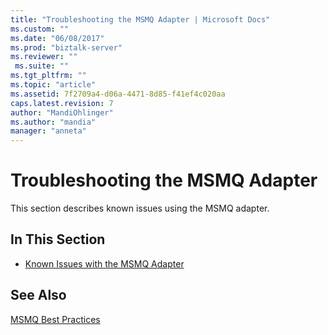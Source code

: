 ```yaml
---
title: "Troubleshooting the MSMQ Adapter | Microsoft Docs"
ms.custom: ""
ms.date: "06/08/2017"
ms.prod: "biztalk-server"
ms.reviewer: ""
 ms.suite: ""
ms.tgt_pltfrm: ""
ms.topic: "article"
ms.assetid: 7f2709a4-d06a-4471-8d85-f41ef4c020aa
caps.latest.revision: 7
author: "MandiOhlinger"
ms.author: "mandia"
manager: "anneta"
---
```

# Troubleshooting the MSMQ Adapter
This section describes known issues using the MSMQ adapter.  
  
## In This Section  
  
-   [Known Issues with the MSMQ Adapter](../core/known-issues-with-the-msmq-adapter.md)  
  
## See Also  
 [MSMQ Best Practices](http://go.microsoft.com/fwlink/?LinkId=69974)